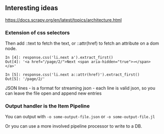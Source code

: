 

## Interesting ideas

https://docs.scrapy.org/en/latest/topics/architecture.html

### Extension of css selectors

Then add ::text to fetch the text, or ::attr(href) to fetch an attribute on a dom node.


```
In [4]: response.css('li.next a').extract_first()
Out[4]: '<a href="/page/2/">Next <span aria-hidden="true">→</span></a>'

In [5]: response.css('li.next a::attr(href)').extract_first()
Out[5]: '/page/2/'
```

JSON lines - is a format for streaming json - each line is valid json, so you can leave the file open and append new entries


### Output handler is the Item Pipeline

You can output with `-o some-output-file.json` or `-o some-output-file.jl`

Or you can use a more involved pipeline processor to write to a DB.

